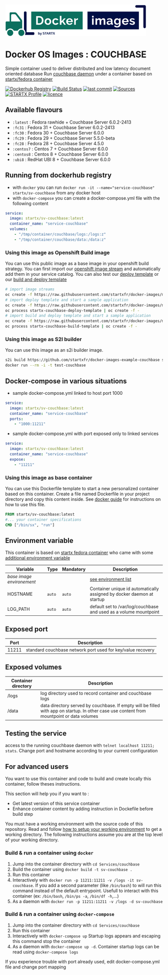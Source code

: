 [![startxfr/docker-images](https://raw.githubusercontent.com/startxfr/docker-images/master/travis/logo-small.svg?sanitize=true)](https://github.com/startxfr/docker-images)

# Docker OS Images : COUCHBASE

Simple container used to deliver distributed and low latency document oriented database
Run [couchbase daemon](https://www.couchbase.org/) under a container 
based on [startx/fedora container](https://hub.docker.com/r/startx/fedora)

[![Dockerhub Registry](https://img.shields.io/docker/build/startx/sv-couchbase.svg)](https://hub.docker.com/r/startx/sv-couchbase) [![Build Status](https://travis-ci.org/startxfr/docker-images.svg?branch=master)](https://travis-ci.org/startxfr/docker-images) [![last commit](https://img.shields.io/github/last-commit/startxfr/docker-images.svg)](https://github.com/startxfr/docker-images) [![Sources](https://img.shields.io/badge/startxfr-docker--images-blue.svg)](https://github.com/startxfr/docker-images/tree/master/Services/couchbase/) [![STARTX Profile](https://img.shields.io/badge/provider-startx-green.svg)](https://github.com/startxfr) [![licence](https://img.shields.io/github/license/startxfr/docker-images.svg)](https://github.com/startxfr/docker-images) 

## Available flavours

* `:latest` : Fedora rawhide + Couchbase Server 6.0.2-2413
* `:fc31` : Fedora 31 + Couchbase Server 6.0.2-2413
* `:fc30` : Fedora 30 + Couchbase Server 6.0.0
* `:fc29` : Fedora 29 + Couchbase Server 5.5.0-beta
* `:fc28` : Fedora 28 + Couchbase Server 4.5.0
* `:centos7` : Centos 7 + Couchbase Server 6.0.0
* `:centos8` : Centos 8 + Couchbase Server 6.0.0
* `:ubi8` : RedHat UBI 8 + Couchbase Server 6.0.0

## Running from dockerhub registry

* with `docker` you can run `docker run -it --name="service-couchbase" startx/sv-couchbase` from any docker host
* with `docker-compose` you can create a docker-compose.yml file with the following content
```YAML
service:
  image: startx/sv-couchbase:latest
  container_name: "service-couchbase"
  volumes:
    - "/tmp/container/couchbase/logs:/logs:z"
    - "/tmp/container/couchbase/data:/data:z"
```

### Using this image as Openshift Build image

You can use this public image as a base image in your openshift build strategy. You can first import
our [openshift image stream](https://raw.githubusercontent.com/startxfr/docker-images/master/Services/couchbase/openshift-imageStreams.yml)
and automatically add them in your service catalog. You can also test our [deploy template](https://raw.githubusercontent.com/startxfr/docker-images/master/Services/couchbase/openshift-template-deploy.yml)
or our [build and deploy template](https://raw.githubusercontent.com/startxfr/docker-images/master/Services/couchbase/openshift-template-build.yml)

```bash
# import image streams
oc create -f https://raw.githubusercontent.com/startxfr/docker-images/master/Services/couchbase/openshift-imageStreams.yml
# import deploy template and start a sample application
oc create -f https://raw.githubusercontent.com/startxfr/docker-images/master/Services/couchbase/openshift-template-deploy.yml
oc process startx-couchbase-deploy-template | oc create -f -
# import build and deploy template and start a sample application
oc create -f https://raw.githubusercontent.com/startxfr/docker-images/master/Services/couchbase/openshift-template-build.yml
oc process startx-couchbase-build-template | oc create -f -
```

### Using this image as S2I builder

You can use this image as an s2i builder image. 
```bash
s2i build https://github.com/startxfr/docker-images-example-couchbase startx/sv-couchbase test-couchbase
docker run --rm -i -t test-couchbase
```

## Docker-compose in various situations

* sample docker-compose.yml linked to host port 1000
```YAML
service:
  image: startx/sv-couchbase:latest
  container_name: "service-couchbase"
  ports:
    - "1000:11211"
```
* sample docker-compose.yml with port exposed only to linked services
```YAML
service:
  image: startx/sv-couchbase:latest
  container_name: "service-couchbase"
  expose:
    - "11211"
```

### Using this image as base container

You can use this Dockerfile template to start a new personalized container based on this container. Create a file named Dockerfile in your project directory and copy this content inside. See [docker guide](http://docs.docker.com/engine/reference/builder/) for instructions on how to use this file.
```Dockerfile
FROM startx/sv-couchbase:latest
#... your container specifications
CMD ["/bin/sx", "run"]
```

## Environment variable

This container is based on [startx fedora container](https://hub.docker.com/r/startx/fedora) who came with 
some [additional environment variable](https://github.com/startxfr/docker-images/tree/master/OS#environment-variable)

| Variable                  | Type     | Mandatory | Description                                                              |
|---------------------------|----------|-----------|--------------------------------------------------------------------------|
| <i>base image environement</i> |          |           | [see environment list](https://github.com/startxfr/docker-images/tree/master/OS#environment-variable)
| HOSTNAME                  | `auto`   | `auto`    | Container unique id automatically assigned by docker daemon at startup
| LOG_PATH                  | `auto`   | `auto`    | default set to /var/log/couchbase and used as a volume mountpoint

## Exposed port

| Port  | Description                                                              |
|-------|--------------------------------------------------------------------------|
| 11211 | standard couchbase network port used for key/value recovery

## Exposed volumes

| Container directory  | Description                                                              |
|----------------------|--------------------------------------------------------------------------|
| /logs                | log directory used to record container and couchbase logs
| /data                | data directory served by couchbase. If empty will be filled with app on startup. In other case use content from mountpoint or data volumes

## Testing the service

access to the running couchbase daemon with `telnet localhost 11211; stats`. Change port and hostname according to your current configuration

## For advanced users

You want to use this container and code to build and create locally this container, follow theses instructions.

This section will help you if you want to :
* Get latest version of this service container
* Enhance container content by adding instruction in Dockefile before build step

You must have a working environment with the source code of this repository. Read and follow [how to setup your working environment](https://github.com/startxfr/docker-images#setup-your-working-environment-mandatory) to get a working directory. The following instructions assume you are at the top level of your working directory.

### Build & run a container using `docker`

1. Jump into the container directory with `cd Services/couchbase`
2. Build the container using `docker build -t sv-couchbase .`
3. Run this container 
  1. Interactively with `docker run -p 11211:11211 -v /logs -it sv-couchbase`. If you add a second parameter (like `/bin/bash`) to will run this command instead of the default entrypoint. Usefull to interact with this container (ex: `/bin/bash`, `/bin/ps -a`, `/bin/df -h`,...) 
  2. As a daemon with `docker run -p 11211:11211 -v /logs -d sv-couchbase`


### Build & run a container using `docker-compose`

1. Jump into the container directory with `cd Services/couchbase`
2. Run this container 
  1. Interactively with `docker-compose up` Startup logs appears and escaping this command stop the container
  2. As a daemon with `docker-compose up -d`. Container startup logs can be read using `docker-compose logs`

If you experience trouble with port already used, edit docker-compose.yml file and change port mapping
